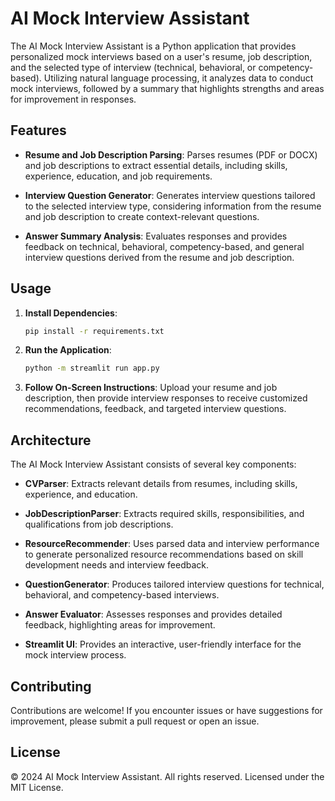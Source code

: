 
# AI Mock Interview Assistant

The AI Mock Interview Assistant is a Python application that provides personalized mock interviews based on a user's resume, job description, and the selected type of interview (technical, behavioral, or competency-based). Utilizing natural language processing, it analyzes data to conduct mock interviews, followed by a summary that highlights strengths and areas for improvement in responses.

## Features

- **Resume and Job Description Parsing**: Parses resumes (PDF or DOCX) and job descriptions to extract essential details, including skills, experience, education, and job requirements.

- **Interview Question Generator**: Generates interview questions tailored to the selected interview type, considering information from the resume and job description to create context-relevant questions.

- **Answer Summary Analysis**: Evaluates responses and provides feedback on technical, behavioral, competency-based, and general interview questions derived from the resume and job description.

## Usage

1. **Install Dependencies**:
   ```bash
   pip install -r requirements.txt
   ```

2. **Run the Application**:
   ```bash
   python -m streamlit run app.py
   ```

3. **Follow On-Screen Instructions**: Upload your resume and job description, then provide interview responses to receive customized recommendations, feedback, and targeted interview questions.

## Architecture

The AI Mock Interview Assistant consists of several key components:

- **CVParser**: Extracts relevant details from resumes, including skills, experience, and education.

- **JobDescriptionParser**: Extracts required skills, responsibilities, and qualifications from job descriptions.

- **ResourceRecommender**: Uses parsed data and interview performance to generate personalized resource recommendations based on skill development needs and interview feedback.

- **QuestionGenerator**: Produces tailored interview questions for technical, behavioral, and competency-based interviews.

- **Answer Evaluator**: Assesses responses and provides detailed feedback, highlighting areas for improvement.

- **Streamlit UI**: Provides an interactive, user-friendly interface for the mock interview process.

## Contributing

Contributions are welcome! If you encounter issues or have suggestions for improvement, please submit a pull request or open an issue.

## License

© 2024 AI Mock Interview Assistant. All rights reserved. Licensed under the MIT License.

